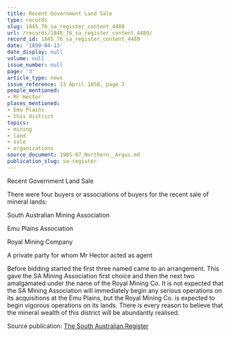 ```yaml
---
title: Recent Government Land Sale
type: records
slug: 1845_76_sa_register_content_4489
url: /records/1845_76_sa_register_content_4489/
record_id: 1845_76_sa_register_content_4489
date: '1850-04-13'
date_display: null
volume: null
issue_number: null
page: '3'
article_type: news
issue_reference: 13 April 1850, page 3
people_mentioned:
- Mr Hector
places_mentioned:
- Emu Plains
- this district
topics:
- mining
- land
- sale
- organizations
source_document: 1985-87_Northern__Argus.md
publication_slug: sa-register
---
```


Recent Government Land Sale

There were four buyers or associations of buyers for the recent sale of mineral lands:

South Australian Mining Association

Emu Plains Association

Royal Mining Company

A private party for whom Mr Hector acted as agent

Before bidding started the first three named came to an arrangement.  This gave the SA Mining Association first choice and then the next two amalgamated under the name of the Royal Mining Co.  It is not expected that the SA Mining Association will immediately begin any serious operations on its acquisitions at the Emu Plains, but the Royal Mining Co. is expected to begin vigorous operations on its lands.  There is every reason to believe that the mineral wealth of this district will be abundantly realised.

Source publication: [The South Australian Register](/publications/sa-register/)
